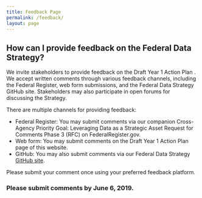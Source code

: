 ```yaml
---
title: Feedback Page
permalink: /feedback/
layout: page
---
```


## How can I provide feedback on the Federal Data Strategy?


We invite stakeholders to provide feedback on the Draft Year 1 Action Plan . We accept written comments through various feedback channels, including the Federal Register, web form submissions, and the Federal Data Strategy GitHub site. Stakeholders may also participate in open forums for discussing the Strategy.

There are multiple channels for providing feedback:

* Federal Register: You may submit comments via our companion Cross-Agency Priority Goal: Leveraging Data as a Strategic Asset Request for Comments Phase 3 (RFC)  on FederalRegister.gov.
* Web form: You may submit comments on the Draft Year 1 Action Plan  page of this website.
* GitHub: You may also submit comments via our Federal Data Strategy [GitHub site](https://github.com/GSA/data-strategy/issues/new).

Please submit your comment once using your preferred feedback platform.

### Please submit comments by June 6, 2019. 
 


